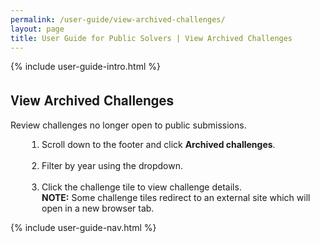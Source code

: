 ```yaml
---
permalink: /user-guide/view-archived-challenges/
layout: page
title: User Guide for Public Solvers | View Archived Challenges
---
```

<div class="res-sec">
  <div class="grid-row ">
    <div class="grid-col-12">{% include user-guide-intro.html %}</div>
  </div>
  <div class="grid-row grid-gap usa-typo">
    <div class="grid-col-12 pt-10 pb-30 px-0">
      <div class="bg-secondary-lighter text-center">
        <h2 class="mb-0">View Archived Challenges</h2></div>
      </div>
    </div>
    <div class="grid-row grid-gap justify-content-between">
      <div class="grid-col-7">
        <div class="usa-prose">
          <p>Review challenges no longer open to public submissions.</p>
          <ol>
            <li class="font-normal"><span>Scroll down to the footer and click <b>Archived challenges</b>.</span></li><br>
            <li class="font-normal"><span>Filter by year using the dropdown.</span></li><br>
            <li class="font-normal"><span>Click the challenge tile to view challenge details.<br>
              <b>NOTE:</b> Some challenge tiles redirect to an external site which will open in a new browser tab.</span></li>
            </ol>
          </div>
        </div>
        <div class="grid-col-4">{% include user-guide-nav.html %} </div>
      </div>
    </div>
    <style>
      .usa-prose ol{
        padding-left: 50px;
        margin-top: 0;
      }
      .usa-prose ol ul{
        margin-top: 0;
      }
      .usa-prose ul{
        padding-left: 2rem;
        margin-top: 0;
        margin-bottom: 1em;
      }
      .usa-prose ul li{
        max-width: 100%;
        margin-bottom: 0;
      }
      .tablet\:grid-col-10 {
        flex: 0 1 auto;
        width: 100%;
      }
      .grid-container .usa-sidenav {
        margin-left: 0;
        margin-right: 0;
        padding-left: 0;
      }
      .grid-container .usa-sidenav__sublist {
        list-style-type: none;
        padding-left: 0;
        margin: 0;
        font-size: 1rem;
      }
      .usa-typo {
        font-family: Source Sans Pro Web,Helvetica Neue,Helvetica,Roboto,Arial,sans-serif;
      }
      .menu-title {
        text-indent: 1em;
        font-weight: 600;
      }
      .no-underline {
        text-decoration: none !important;
      }
      .child-link {
        text-indent: 2em;
        color: #757575;
        font-weight: 500;
      }
      .usa-sidenav__item a:not(.usa-current):hover {
        background-color: #f1f1f1;
      }

      .usa-sidenav__sublist .usa-sidenav__item a.inactive-link:hover,
      .usa-sidenav__item a.child-link.inactive-link:hover {
        color: #004c8c !important;
        font-weight: 400 !important;
        text-decoration: none !important;
      }

      .usa-sidenav__sublist a:not(.usa-current),
      .usa-sidenav__item a.child-link:not(.usa-current) {
        color: #757575 !important;
      }

      .usa-current {
        color: #205493 !important;
        font-weight: 600 !important;
      }

      .usa-sidenav__item a.child-link:not(.usa-current):hover {
        font-weight: 400 !important;
      }

      .usa-sidenav__item a[href="/user-guide/"]:hover {
        color: #205493 !important;
        font-weight: 400 !important;
      }

      /* Added CSS rule */
      .usa-sidenav__item a.menu-title:hover {
        background-color: transparent !important;
      }                    
    </style>